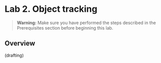 # Lab 2. Object tracking

> **Warning:** Make sure you have performed the steps described in the Prerequisites section before beginning this lab.


## Overview

(drafting)

